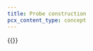```yaml
---
title: Probe construction
pcx_content_type: concept
---
```


{{<render file="_probe-construction.md" withParameters="Magic Transit;;/magic-transit/how-to/configure-static-routes/;;/magic-transit/how-to/configure-static-routes/">}}